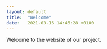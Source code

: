 ```yaml
---
layout: default
title:  "Welcome"
date:   2021-03-16 14:46:28 +0100
---
```


Welcome to the website of our project.
